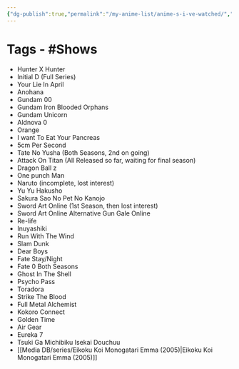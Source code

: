 ```yaml
---
{"dg-publish":true,"permalink":"/my-anime-list/anime-s-i-ve-watched/","noteIcon":"1"}
---
```


# Tags - #Shows 
- Hunter X Hunter
- Initial D (Full Series)
- Your Lie In April
- Anohana
- Gundam 00
- Gundam Iron Blooded Orphans
- Gundam Unicorn
- Aldnova 0
- Orange
- I want To Eat Your Pancreas
- 5cm Per Second
- Tate No Yusha (Both Seasons, 2nd on going)
- Attack On Titan (All Released so far, waiting for final season)
- Dragon Ball z
- One punch Man
- Naruto (incomplete, lost interest)
- Yu Yu Hakusho
- Sakura Sao No Pet No Kanojo
- Sword Art Online (1st Season, then lost interest)
- Sword Art Online Alternative Gun Gale Online
- Re-life
- Inuyashiki
- Run With The Wind
- Slam Dunk
- Dear Boys
- Fate Stay/Night
- Fate 0 Both Seasons
- Ghost In The Shell
- Psycho Pass
- Toradora
- Strike The Blood
- Full Metal Alchemist
- Kokoro Connect
- Golden Time
- Air Gear
- Eureka 7
- Tsuki Ga Michibiku Isekai Douchuu
- [[Media DB/series/Eikoku Koi Monogatari Emma (2005)\|Eikoku Koi Monogatari Emma (2005)]]